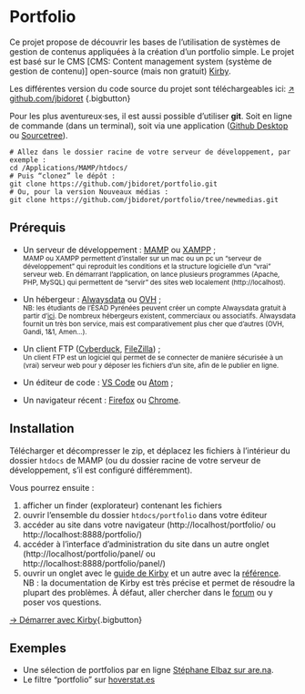 # Portfolio



Ce projet propose de découvrir les bases de l’utilisation de systèmes de gestion de contenus appliquées à la création d’un portfolio simple. Le projet est basé sur le CMS \[CMS: Content management system (système de gestion de contenu)\] open-source (mais non gratuit) [Kirby](https://getkirby.com/).

Les différentes version du code source du projet sont téléchargeables ici:
[↗ github.com/jbidoret](https://github.com/jbidoret/portfolio/) {.bigbutton}

Pour les plus aventureux·ses, il est aussi possible d’utiliser **git**. Soit en ligne de commande (dans un terminal), soit via une application ([Github Desktop](https://desktop.github.com/) ou [Sourcetree](https://www.sourcetreeapp.com/)). 
```
# Allez dans le dossier racine de votre serveur de développement, par exemple :
cd /Applications/MAMP/htdocs/
# Puis “clonez” le dépôt :
git clone https://github.com/jbidoret/portfolio.git
# Ou, pour la version Nouveaux médias :
git clone https://github.com/jbidoret/portfolio/tree/newmedias.git
```


## Prérequis

* Un serveur de développement : [MAMP](http://mamp.info/) ou [XAMPP](https://www.apachefriends.org/index.html) ;    
<small>MAMP ou XAMPP permettent d’installer sur un mac ou un pc un “serveur de développement” qui reproduit les conditions et la structure logicielle d’un “vrai” serveur web. En démarrant l’application, on lance plusieurs programmes (Apache, PHP, MySQL) qui permettent de “servir” des sites web localement (http://localhost).</small>

* Un hébergeur : [Alwaysdata](https://alwaysdata.com/) ou [OVH](https://ovh.com) ;    
<small>NB: les étudiants de l’ÉSAD Pyrénées peuvent créer un compte Alwaysdata gratuit à partir d’[ici](https://alws.link/gyB4xU46). De nombreux hébergeurs existent, commerciaux ou associatifs. Alwaysdata fournit un très bon service, mais est comparativement plus cher que d’autres (OVH, Gandi, 1&1, Amen…).</small>
* Un client FTP ([Cyberduck](https://cyberduck.io/), [FileZilla](https://filezilla-project.org/)) ;    
<small>Un client FTP est un logiciel qui permet de se connecter de manière sécurisée à un (vrai) serveur web pour y déposer les fichiers d’un site, afin de le publier en ligne.</small>
* Un éditeur de code : [VS Code](https://code.visualstudio.com/) ou [Atom](https://atom.io/) ;
* Un navigateur récent : [Firefox](https://www.mozilla.org/fr/firefox/) ou [Chrome](https://www.google.fr/chrome/).

## Installation

Télécharger et décompresser le zip, et déplacez les fichiers à l’intérieur 
du dossier `htdocs` de MAMP (ou du dossier racine de votre serveur de développement, s’il est configuré différemment).

Vous pourrez ensuite :
1. afficher un finder (explorateur) contenant les fichiers
2. ouvrir l’ensemble du dossier `htdocs/portfolio` dans votre éditeur
3. accéder au site dans votre navigateur (http://localhost/portfolio/ ou http://localhost:8888/portfolio/)
4. accéder à l’interface d’administration du site dans un autre onglet (http://localhost/portfolio/panel/ ou http://localhost:8888/portfolio/panel/)
5. ouvrir un onglet avec le [guide de Kirby](https://getkirby.com/docs/guide) et un autre avec la [référence](https://getkirby.com/docs/reference). NB : la documentation de Kirby est très précise et permet de résoudre la plupart des problèmes. À défaut, aller chercher dans le [forum](https://forum.getkirby.com/) ou y poser vos questions.


[→ Démarrer avec Kirby](kirby/){.bigbutton}


## Exemples

* Une sélection de portfolios par en ligne [Stéphane Elbaz sur are.na](https://www.are.na/stephane-elbaz/portfolio--12).
* Le filtre “portfolio” sur [hoverstat.es](https://www.hoverstat.es/archive/)